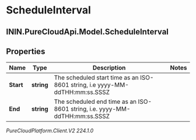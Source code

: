 # ScheduleInterval

## ININ.PureCloudApi.Model.ScheduleInterval

## Properties

|Name | Type | Description | Notes|
|------------ | ------------- | ------------- | -------------|
| **Start** | **string** | The scheduled start time as an ISO-8601 string, i.e yyyy-MM-ddTHH:mm:ss.SSSZ | |
| **End** | **string** | The scheduled end time as an ISO-8601 string, i.e. yyyy-MM-ddTHH:mm:ss.SSSZ | |



_PureCloudPlatform.Client.V2 224.1.0_
